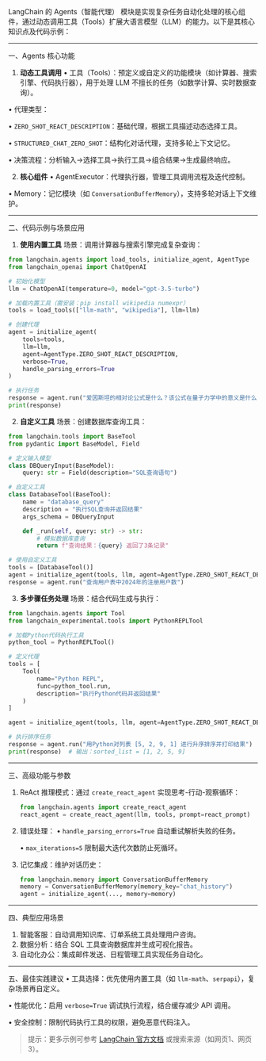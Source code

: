LangChain 的 Agents（智能代理） 模块是实现复杂任务自动化处理的核心组件，通过动态调用工具（Tools）扩展大语言模型（LLM）的能力。以下是其核心知识点及代码示例：

---

一、Agents 核心功能
1. **动态工具调用**
• 工具（Tools）：预定义或自定义的功能模块（如计算器、搜索引擎、代码执行器），用于处理 LLM 不擅长的任务（如数学计算、实时数据查询）。

• 代理类型：

  • `ZERO_SHOT_REACT_DESCRIPTION`：基础代理，根据工具描述动态选择工具。

  • `STRUCTURED_CHAT_ZERO_SHOT`：结构化对话代理，支持多轮上下文记忆。

• 决策流程：分析输入→选择工具→执行工具→组合结果→生成最终响应。


2. **核心组件**
• AgentExecutor：代理执行器，管理工具调用流程及迭代控制。

• Memory：记忆模块（如 `ConversationBufferMemory`），支持多轮对话上下文维护。


---

二、代码示例与场景应用
1. **使用内置工具**
场景：调用计算器与搜索引擎完成复杂查询：
```python
from langchain.agents import load_tools, initialize_agent, AgentType
from langchain_openai import ChatOpenAI

# 初始化模型
llm = ChatOpenAI(temperature=0, model="gpt-3.5-turbo")

# 加载内置工具（需安装：pip install wikipedia numexpr）
tools = load_tools(["llm-math", "wikipedia"], llm=llm)

# 创建代理
agent = initialize_agent(
    tools=tools,
    llm=llm,
    agent=AgentType.ZERO_SHOT_REACT_DESCRIPTION,
    verbose=True,
    handle_parsing_errors=True
)

# 执行任务
response = agent.run("爱因斯坦的相对论公式是什么？该公式在量子力学中的意义是什么？")
print(response)
```

2. **自定义工具**
场景：创建数据库查询工具：
```python
from langchain.tools import BaseTool
from pydantic import BaseModel, Field

# 定义输入模型
class DBQueryInput(BaseModel):
    query: str = Field(description="SQL查询语句")

# 自定义工具
class DatabaseTool(BaseTool):
    name = "database_query"
    description = "执行SQL查询并返回结果"
    args_schema = DBQueryInput

    def _run(self, query: str) -> str:
        # 模拟数据库查询
        return f"查询结果：{query} 返回了3条记录"

# 使用自定义工具
tools = [DatabaseTool()]
agent = initialize_agent(tools, llm, agent=AgentType.ZERO_SHOT_REACT_DESCRIPTION)
response = agent.run("查询用户表中2024年的注册用户数")
```

3. **多步骤任务处理**
场景：结合代码生成与执行：
```python
from langchain.agents import Tool
from langchain_experimental.tools import PythonREPLTool

# 加载Python代码执行工具
python_tool = PythonREPLTool()

# 定义代理
tools = [
    Tool(
        name="Python REPL",
        func=python_tool.run,
        description="执行Python代码并返回结果"
    )
]

agent = initialize_agent(tools, llm, agent=AgentType.ZERO_SHOT_REACT_DESCRIPTION)

# 执行排序任务
response = agent.run("用Python对列表 [5, 2, 9, 1] 进行升序排序并打印结果")
print(response)  # 输出：sorted_list = [1, 2, 5, 9]
```

---

三、高级功能与参数
1. ReAct 推理模式：通过 `create_react_agent` 实现思考-行动-观察循环：
   ```python
   from langchain.agents import create_react_agent
   react_agent = create_react_agent(llm, tools, prompt=react_prompt)
   ```

2. 错误处理：
   • `handle_parsing_errors=True` 自动重试解析失败的任务。

   • `max_iterations=5` 限制最大迭代次数防止死循环。


3. 记忆集成：维护对话历史：
   ```python
   from langchain.memory import ConversationBufferMemory
   memory = ConversationBufferMemory(memory_key="chat_history")
   agent = initialize_agent(..., memory=memory)
   ```

---

四、典型应用场景
1. 智能客服：自动调用知识库、订单系统工具处理用户咨询。
2. 数据分析：结合 SQL 工具查询数据库并生成可视化报告。
3. 自动化办公：集成邮件发送、日程管理工具实现任务自动化。

---

五、最佳实践建议
• 工具选择：优先使用内置工具（如 `llm-math`、`serpapi`），复杂场景再自定义。

• 性能优化：启用 `verbose=True` 调试执行流程，结合缓存减少 API 调用。

• 安全控制：限制代码执行工具的权限，避免恶意代码注入。


> 提示：更多示例可参考 [LangChain 官方文档](https://python.langchain.com/docs/modules/agents/) 或搜索来源（如网页1、网页3）。